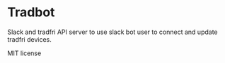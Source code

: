# Tradbot
Slack and tradfri API server to use slack bot user to connect and update tradfri devices. 

MIT license 

